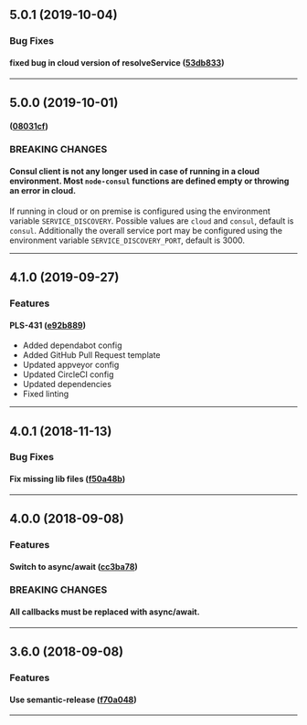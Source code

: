 ## 5.0.1 (2019-10-04)

### Bug Fixes


#### fixed bug in cloud version of resolveService ([53db833](https://github.com/sealsystems/node-consul/commit/53db833))



---

## 5.0.0 (2019-10-01)



####  ([08031cf](https://github.com/sealsystems/node-consul/commit/08031cf))



### BREAKING CHANGES

#### Consul client is not any longer used in case of running in a cloud environment. Most `node-consul` functions are defined empty or throwing an error in cloud.
If running in cloud or on premise is configured using the environment variable `SERVICE_DISCOVERY`. Possible values are `cloud` and `consul`, default is `consul`.
Additionally the overall service port may be configured using the environment variable `SERVICE_DISCOVERY_PORT`, default is 3000.

---

## 4.1.0 (2019-09-27)

### Features


#### PLS-431 ([e92b889](https://github.com/sealsystems/node-consul/commit/e92b889))

- Added dependabot config
 - Added GitHub Pull Request template
 - Updated appveyor config
 - Updated CircleCI config
 - Updated dependencies
 - Fixed linting


---

## 4.0.1 (2018-11-13)

### Bug Fixes


#### Fix missing lib files ([f50a48b](https://github.com/sealsystems/node-consul/commit/f50a48b))



---

## 4.0.0 (2018-09-08)

### Features


#### Switch to async/await ([cc3ba78](https://github.com/sealsystems/node-consul/commit/cc3ba78))



### BREAKING CHANGES

#### All callbacks must be replaced with async/await.

---

## 3.6.0 (2018-09-08)

### Features

#### Use semantic-release ([f70a048](https://github.com/sealsystems/node-consul/commit/f70a048))

---
